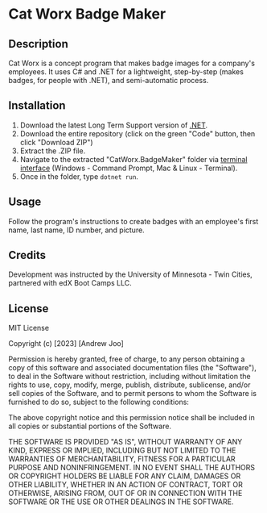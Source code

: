 # Cat Worx Badge Maker

## Description

Cat Worx is a concept program that makes badge images for a company's employees. It uses C# and .NET for a lightweight, step-by-step  (makes badges, for people with .NET), and semi-automatic process.

## Installation

1. Download the latest Long Term Support version of [.NET](https://dotnet.microsoft.com/en-us/download/dotnet).
2. Download the entire repository (click on the green "Code" button, then click "Download ZIP")
3. Extract the .ZIP file.
4. Navigate to the extracted "CatWorx.BadgeMaker" folder via [terminal interface](https://terminalcheatsheet.com/guides/navigate-terminal) (Windows - Command Prompt, Mac & Linux - Terminal).
5. Once in the folder, type `dotnet run`.

## Usage

Follow the program's instructions to create badges with an employee's first name, last name, ID number, and picture.

## Credits

Development was instructed by the University of Minnesota - Twin Cities, partnered with edX Boot Camps LLC.

## License

MIT License

Copyright (c) [2023] [Andrew Joo]

Permission is hereby granted, free of charge, to any person obtaining a copy
of this software and associated documentation files (the "Software"), to deal
in the Software without restriction, including without limitation the rights
to use, copy, modify, merge, publish, distribute, sublicense, and/or sell
copies of the Software, and to permit persons to whom the Software is
furnished to do so, subject to the following conditions:

The above copyright notice and this permission notice shall be included in all
copies or substantial portions of the Software.

THE SOFTWARE IS PROVIDED "AS IS", WITHOUT WARRANTY OF ANY KIND, EXPRESS OR
IMPLIED, INCLUDING BUT NOT LIMITED TO THE WARRANTIES OF MERCHANTABILITY,
FITNESS FOR A PARTICULAR PURPOSE AND NONINFRINGEMENT. IN NO EVENT SHALL THE
AUTHORS OR COPYRIGHT HOLDERS BE LIABLE FOR ANY CLAIM, DAMAGES OR OTHER
LIABILITY, WHETHER IN AN ACTION OF CONTRACT, TORT OR OTHERWISE, ARISING FROM,
OUT OF OR IN CONNECTION WITH THE SOFTWARE OR THE USE OR OTHER DEALINGS IN THE
SOFTWARE.
